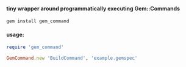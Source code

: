 #### tiny wrapper around programmatically executing Gem::Commands
`gem install gem_command`

#### usage:
```ruby
require 'gem_command'

GemCommand.new 'BuildCommand', 'example.gemspec'
```
